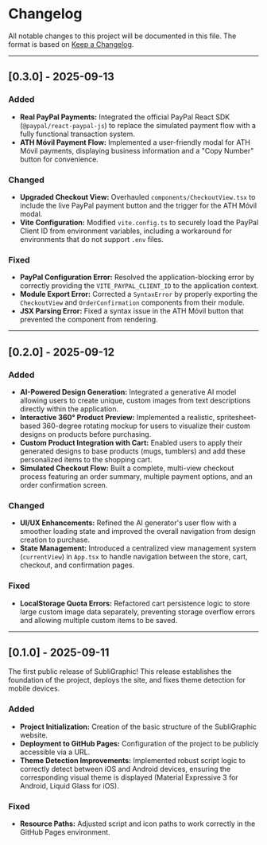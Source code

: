 # Changelog

All notable changes to this project will be documented in this file.
The format is based on [Keep a Changelog](https://keepachangelog.com/en/1.0.0/).

---

## [0.3.0] - 2025-09-13

### Added
- **Real PayPal Payments:** Integrated the official PayPal React SDK (`@paypal/react-paypal-js`) to replace the simulated payment flow with a fully functional transaction system.
- **ATH Móvil Payment Flow:** Implemented a user-friendly modal for ATH Móvil payments, displaying business information and a "Copy Number" button for convenience.

### Changed
- **Upgraded Checkout View:** Overhauled `components/CheckoutView.tsx` to include the live PayPal payment button and the trigger for the ATH Móvil modal.
- **Vite Configuration:** Modified `vite.config.ts` to securely load the PayPal Client ID from environment variables, including a workaround for environments that do not support `.env` files.

### Fixed
- **PayPal Configuration Error:** Resolved the application-blocking error by correctly providing the `VITE_PAYPAL_CLIENT_ID` to the application context.
- **Module Export Error:** Corrected a `SyntaxError` by properly exporting the `CheckoutView` and `OrderConfirmation` components from their module.
- **JSX Parsing Error:** Fixed a syntax issue in the ATH Móvil button that prevented the component from rendering.

---

## [0.2.0] - 2025-09-12

### Added
- **AI-Powered Design Generation:** Integrated a generative AI model allowing users to create unique, custom images from text descriptions directly within the application.
- **Interactive 360° Product Preview:** Implemented a realistic, spritesheet-based 360-degree rotating mockup for users to visualize their custom designs on products before purchasing.
- **Custom Product Integration with Cart:** Enabled users to apply their generated designs to base products (mugs, tumblers) and add these personalized items to the shopping cart.
- **Simulated Checkout Flow:** Built a complete, multi-view checkout process featuring an order summary, multiple payment options, and an order confirmation screen.

### Changed
- **UI/UX Enhancements:** Refined the AI generator's user flow with a smoother loading state and improved the overall navigation from design creation to purchase.
- **State Management:** Introduced a centralized view management system (`currentView`) in `App.tsx` to handle navigation between the store, cart, checkout, and confirmation pages.

### Fixed
- **LocalStorage Quota Errors:** Refactored cart persistence logic to store large custom image data separately, preventing storage overflow errors and allowing multiple custom items to be saved.

---

## [0.1.0] - 2025-09-11

The first public release of SubliGraphic! This release establishes the foundation of the project, deploys the site, and fixes theme detection for mobile devices.

### Added
- **Project Initialization:** Creation of the basic structure of the SubliGraphic website.
- **Deployment to GitHub Pages:** Configuration of the project to be publicly accessible via a URL.
- **Theme Detection Improvements:** Implemented robust script logic to correctly detect between iOS and Android devices, ensuring the corresponding visual theme is displayed (Material Expressive 3 for Android, Liquid Glass for iOS).

### Fixed
- **Resource Paths:** Adjusted script and icon paths to work correctly in the GitHub Pages environment.
